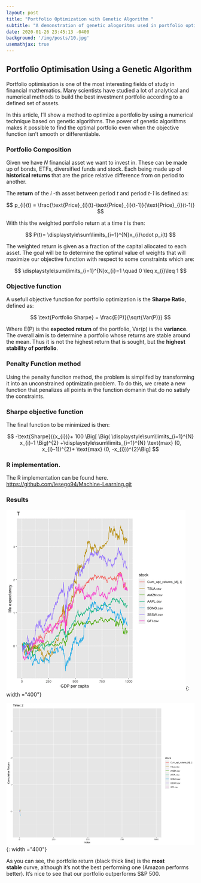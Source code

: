 ```yaml
---
layout: post
title: "Portfolio Optimization with Genetic Algorithm "
subtitle: "A demonstration of genetic alogoritms used in portfolio optimization"
date: 2020-01-26 23:45:13 -0400
background: '/img/posts/10.jpg'
usemathjax: true
---
```


## Portfolio Optimisation Using a Genetic Algorithm

Portfolio optimisation is one of the most interesting fields of study in financial mathematics. Many scientists have studied a lot of analytical and numerical methods to build the best investment portfolio according to a defined set of assets.

In this article, I’ll show a method to optimize a portfolio by using a numerical technique based on genetic algorithms. The power of genetic algorithms makes it possible to find the optimal portfolio even when the objective function isn’t smooth or differentiable.

### Portfolio Composition

Given we have *N* financial asset we want to invest in. These can be made up of bonds, ETFs, diversified funds and stock. Each being made up of **historical returns**  that are the price relative difference from on period to another. 

The **return** of the *i* -th asset between period *t* and period *t-1* is defined as:

$$
p_{i}(t) = \frac{\text{Price}_{i}(t)-\text{Price}_{i}(t-1)}{\text{Price}_{i}(t-1)}
$$

With this the weighted portfolio return at a time *t* is then:

$$
P(t)= \displaystyle\sum\limits_{i=1}^{N}x_{i}\cdot p_i(t)
$$

 The weighted return is given as a fraction of the capital allocated to each asset. 
 The goal will be to determine the optimal value of weights that will maximize our objective function with respect to some constraints which are:

$$
\displaystyle\sum\limits_{i=1}^{N}x_{i}=1 \quad 0 \leq x_{i}\leq 1
$$

### Objective function
A usefull objective function for portfolio optimization is the **Sharpe Ratio**, defined as:

$$
\text{Portfolio Sharpe} = \frac{E(P)}{\sqrt{Var(P)}}
$$

Where E(P) is the **expected return** of the portfolio, Var(p) is the **variance**. 
The overall aim is to determine a portfolio whose returns are stable around the mean. Thus it is not the highest return that is sought, but the **highest stability of portfolio**.

### Penalty Function method

Using the penalty funciton method, the problem is simplifed by transforming it into an unconstrained optimizatin problem. To do this, we create a new function that penalizes all points in the function domanin that do no satisfy the constraints.

### Sharpe objective function
The final function to be minimized is then:

$$
-\text{Sharpe}({x_{i})}+ 100 \Big[ \Big( \displaystyle\sum\limits_{i=1}^{N} x_{i}-1 \Big)^{2} +\displaystyle\sum\limits_{i=1}^{N} \text{max} (0, x_{i}-1))^{2}+  \text{max} (0, -x_{i}))^{2}\Big]
$$

### R implementation.
The R implementation can be found here.
https://github.com/lesego94/Machine-Learning.git

### Results


![explicity_my3](/img/posts/explicit_my3.gif){: width ="400"}

![output](/img/posts/output.gif){: width ="400"}

As you can see, the portfolio return (black thick line) is the **most stable** curve, although it’s not the best performing one (Amazon performs better). It’s nice to see that our portfolio outperforms S&P 500.